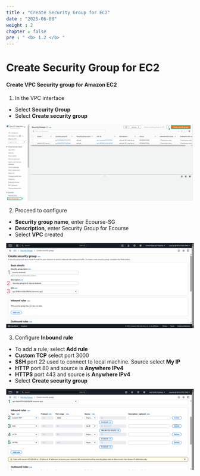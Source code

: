 ```yaml
---
title : "Create Security Group for EC2"
date : "2025-06-08"
weight : 2
chapter : false
pre : " <b> 1.2 </b> "
---
```


# Create Security Group for EC2

#### Create VPC Security group for Amazon EC2
1. In the VPC interface
- Select **Security Group**
- Select **Create security group**

![Create Account](/static/images/1/SG.png)

2. Proceed to configure
- **Security group name**, enter Ecourse-SG
- **Description**, enter Security Group for Ecourse
- Select **VPC** created

![Create Account](/static/images/1/SG2.png)

3. Configure **Inbound rule**
- To add a rule, select **Add rule**
- **Custom TCP** select port 3000
- **SSH** port 22 used to connect to local machine. Source select **My IP**
- **HTTP** port 80 and source is **Anywhere IPv4**
- **HTTPS** port 443 and source is **Anywhere IPv4**
- Select **Create security group**

![Create Account](/static/images/1/SG1.png)